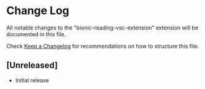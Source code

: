 # Change Log

All notable changes to the "bionic-reading-vsc-extension" extension will be documented in this file.

Check [Keep a Changelog](http://keepachangelog.com/) for recommendations on how to structure this file.

## [Unreleased]

- Initial release